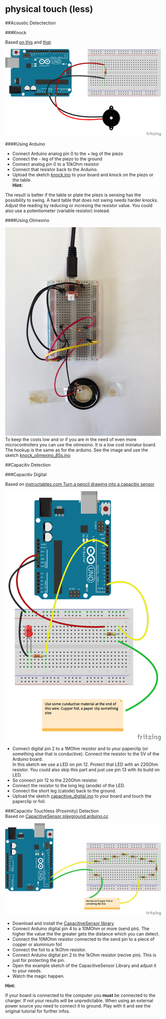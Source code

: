 physical touch (less)
=====================


##Acoustic Detectection

###Knock

Based [on this](http://arduino.cc/en/Tutorial/Knock) and [that](http://www.arduino.cc/en/Tutorial/KnockSensor).  

![](fritzing/knock_bb.png)  

####Using Arduino  
- Connect Arduino analog pin 0 to the + leg of the piezo
- Connect the - leg of the piezo to the ground
- Connect analog pin 0 to a 10kOhm resistor
- Connect that resistor back to the Arduino.  
- Upload the sketch [knock.ino](arduino/knock/knock.ino) to your board and knock on the piezo or the table.  
__Hint:__

The result is better if the table or plate the piezo is sensing has the possibility to swing. A hard table that does not swing needs harder knocks.  
Adjust the reading by reducing or incresing the resistor value. You could also use a potentiometer (variable resistor) instead.  

####Using Olimexino  

![](olimexino-85s/knock_hookup.jpg)
To keep the costs low and or if you are in the need of even more microcontrollers you can use the olimexino. It is a low cost miniatur board. The hookup is the same as for the arduino. See the image and use the sketch [knock_olimexino_85s.ino](olimexino-85s/knock_olimexino_85s/knock_olimexino_85s.ino)  


##Capacitiv Detection  

###Capacitiv Digital  

Based on [instructables.com Turn a pencil drawing into a capacitiv sensor](http://www.instructables.com/id/Turn-a-pencil-drawing-into-a-capacitive-sensor-for/?ALLSTEPS)  

![](fritzing/capacitive_digital_bb.png)  

- Connect digital pin 2 to a 1MOhm resistor and to your paperclip (or something else that is conductive). Connect the resistor to the 5V of the Arduino board.  
In this sketch we use a LED on pin 12. Protect that LED with an 220Ohm resistor. You could also skip this part and just use pin 13 with its build on LED.  
- So connect pin 12 to the 220Ohm resistor.
- Connect the resistor to the long leg (anode) of the LED.
- Connect the short leg (catode) back to the ground.  
- Upload the sketch [capacitive_digital.ino](/arduino/capacitive_digital/capacitive_digital.ino) to your board and touch the paperclip or foil.  




###Capacitiv Touchless (Proximity) Detection  
Based on [CapacitiveSensor playground.arduino.cc](http://playground.arduino.cc/Main/CapacitiveSensor?from=Main.CapSense)  

![](fritzing/CapacitivSensor_bb.png)  

- Download and install the [CapacitiveSensor library](https://github.com/PaulStoffregen/CapacitiveSensor/archive/master.zip)  
- Connect Arduino digital pin 4 to a 10MOhm or more (send pin). The higher the value the the greater gets the distance which you can detect.  
- Connect the 10MOhm resistor connected to the send pin to a piece of copper or aluminium foil
- Connect the foil to a 1kOhm resistor.
- Connect Arduino digital pin 2 to the 1kOhm resistor (recive pin). This is just for protecting the pin.  
- Open the example sketch of the CapacitiveSensor Library and adjust it to your needs.  
- Watch the magic happen.  

__Hint:__

If your board is connected to the computer you __must__ be connected to the charger. If not your results will be unpredictable. When using an external power source you need to connect it to ground. Play with it and see the original tutorial for further infos.
